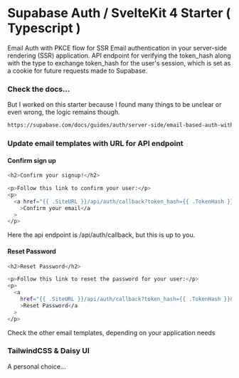 # Supabase Auth / SvelteKit 4 Starter ( Typescript )

Email Auth with PKCE flow for SSR
Email authentication in your server-side rendering (SSR) application. API endpoint for verifying the token_hash along with the type to exchange token_hash for the user's session, which is set as a cookie for future requests made to Supabase.

### Check the docs...
But I worked on this starter because I found many things to be unclear or even wrong, the logic remains though.

```bash
https://supabase.com/docs/guides/auth/server-side/email-based-auth-with-pkce-flow-for-ssr?framework=sveltekit
```

### Update email templates with URL for API endpoint

#### Confirm sign up

```bash 
<h2>Confirm your signup!</h2>

<p>Follow this link to confirm your user:</p>
<p>
  <a href="{{ .SiteURL }}/api/auth/callback?token_hash={{ .TokenHash }}&type=email"
    >Confirm your email</a
  >
</p>
```
Here the api endpoint is /api/auth/callback, but this is up to you.

#### Reset Password

```bash 
<h2>Reset Password</h2>

<p>Follow this link to reset the password for your user:</p>
<p>
  <a
    href="{{ .SiteURL }}/api/auth/callback?token_hash={{ .TokenHash }}&type=recovery&next=/update-password"
    >Reset Password</a
  >
</p>
```
Check the other email templates, depending on your application needs

### TailwindCSS & Daisy UI
A personal choice...